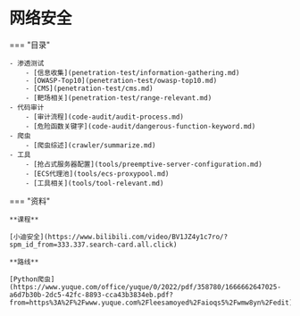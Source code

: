 # 网络安全

=== "目录"

    - 渗透测试
        - [信息收集](penetration-test/information-gathering.md)  
        - [OWASP-Top10](penetration-test/owasp-top10.md)  
        - [CMS](penetration-test/cms.md)  
        - [靶场相关](penetration-test/range-relevant.md)  
    - 代码审计
        - [审计流程](code-audit/audit-process.md)  
        - [危险函数关键字](code-audit/dangerous-function-keyword.md)  
    - 爬虫
        - [爬虫综述](crawler/summarize.md)  
    - 工具
        - [抢占式服务器配置](tools/preemptive-server-configuration.md)  
        - [ECS代理池](tools/ecs-proxypool.md)  
        - [工具相关](tools/tool-relevant.md) 

=== "资料"

    **课程**

    [小迪安全](https://www.bilibili.com/video/BV1JZ4y1c7ro/?spm_id_from=333.337.search-card.all.click)

    **路线**

    [Python爬虫](https://www.yuque.com/office/yuque/0/2022/pdf/358780/1666662647025-a6d7b30b-2dc5-42fc-8893-cca43b3834eb.pdf?from=https%3A%2F%2Fwww.yuque.com%2Fleesamoyed%2Faioqs5%2Fwmw8yn%2Fedit)